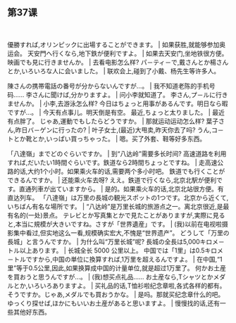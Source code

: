 ## 第37课
 

優勝すれば,オリンピックに出場することができます。  |  如果获胜,就能够参加奥运会。
天安門へ行くなら,地下鉄が便利ですよ。  |  如果去天安门,坐地铁很方便。
映画でも見に行きませんか。  |  去看电影怎么样?
パ－ティ－で,戴さんとか楊さんとか,いろいろな人に会いました。  |  联欢会上,碰到了小戴、杨先生等许多人。


陳さんの携帯電話の番号が分からないんですが…。  |  我不知道老陈的手机号码……
李さんに聞けば,分かりますよ。  |  问小李就知道了。
李さん,プ－ルに行きませんか。  |  小李,去游泳怎么样?
今日はちょっと用事があるんです。明日なら暇ですが…。  |  今天有点事儿。明天倒是有空。
最近,ちょっと太りました。  |  最近有点胖了。
じゃあ,運動でもしたらどうですか。  |  那就运动运动怎么样?
葉子さん,昨日バ－ゲンに行ったの?  |  叶子女士,(最近)大甩卖,昨天你去了吗?
うん,コ－トとか靴とか,いっぱい買っちゃった。  |  嗯。买了外套、鞋等好多东西。


「八達嶺」までどのぐらいですか。  |  到“八达岭”需要多长时间?
高速道路を利用すれば,だいたい1時間ぐらいです。鉄道なら2時間ちょっとですね。  |  走高速公路的话,大约1个小时。如果乘火车的话,需要两个多小时吧。
鉄道でも行くことができるんですか。  |  还能乘火车去呀?
ええ。鉄道で行くなら,北京北駅が便利です。直通列車が出ていますから。  |  是的。如果乘火车的话,北京北站很方便。有直达列车。
「八達嶺」は万里の長城の観光スポットの1つです。北京から近くて,いちばん有名な場所です。  |  “八达岭”是万里长城的旅游点之一。离北京很近,是最有名的(一处)景点。
テレビとか写真集とかで見たことがありますが,実際に見ると,本当に規模が大きいですね。さすが「世界遺産」です。  |  (我)以前在电视啦摄影集中看过,但实地这么一看,规模确实宏大,不愧是“世界遗产”。
どうして「万里の長城」と言うんですか。  |  为什么叫“万里长城”呢?
長城の全長は5,000キロメ－トル以上あります。  |  长城全长 5000 公里以上。
中国では「1里」は0.5キロメ－トルですから,中国の単位に換算すれば,1万里を超えるんですよ。  |  在中国,“1里”等于0.5公里,因此,如果换算成中国的计量单位,就是超过1万里了。
何かお土産を買おうと思うんですが…。  |  (我)想买点礼品……
お土産なら,Tシャツとかメダルとか,いろいろありますよ。  |  买礼品的话,T恤衫啦纪念章啦,各式各样的都有。
そうですか。じゃあ,メダルでも買おうかな。  |  是吗。那就买纪念章什么的吧。
ゆっくり探せば,ほかにもいいお土産があると思いますよ。  |  慢慢找的话,还有一些其他好东西。
